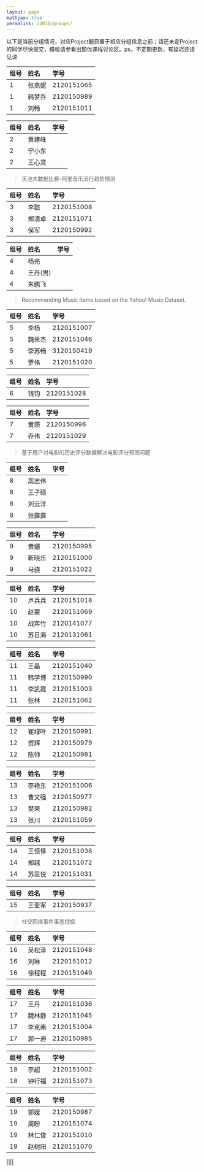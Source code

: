 ```yaml
---
layout: page
mathjax: true
permalink: /2016/groups/
---
```


以下是当前分组情况，对应Project题目置于相应分组信息之前；请还未定Project的同学尽快提交，模板请参看出题优课程讨论区。ps，不定期更新，有延迟还请见谅

|组号|姓名|学号|
|:-------------|:-------------|:-----|
|1|张燕妮|2120151065|
|1|韩梦乔|2120150989|
|1|刘畅|2120151011|

|组号|姓名|学号|
|:-------------|:-------------|:-----|
|2|黄建峰||
|2|宁小东||
|2|王心灵||

> 天池大数据比赛-阿里音乐流行趋势预测

|组号|姓名|学号|
|:-------------|:-------------|:-----|
|3|李懿|2120151008|
|3|郑清卓|2120151071|
|3|侯军|2120150992|

|组号|姓名|学号|
|:-------------|:-------------|:-----|
|4|杨亮||
|4|王丹(男)||
|4|朱鹏飞||

> Recommending Music Items based on the Yahoo! Music Dataset.

|组号|姓名|学号|
|:-------------|:-------------|:-----|
|5|李杨|2120151007|
|5|魏思杰|2120151046|
|5|李苏畅|3120150419|
|5|罗伟|2120151020|


|组号|姓名|学号|
|:-------------|:-------------|:-----|
|6|钱钧|2120151028|

|组号|姓名|学号|
|:-------------|:-------------|:-----|
|7|黄瓒|2120150996|
|7|乔伟|2120151029|

> 基于用户对电影的历史评分数据解决电影评分预测问题

|组号|姓名|学号|
|:-------------|:-------------|:-----|
|8|高志伟||
|8|王子硕||
|8|刘云洋||
|8|张露露||

|组号|姓名|学号|
|:-------------|:-------------|:-----|
|9|黄姗|2120150995|
|9|靳晓乐|2120151000|
|9|马骁|2120151022|

|组号|姓名|学号|
|:-------------|:-------------|:-----|
|10|卢兵兵|2120151018|
|10|赵蒙|2120151069|
|10|战弈竹|2120141077|
|10|苏日海|2120131061|

|组号|姓名|学号|
|:-------------|:-------------|:-----|
|11|王晶|2120151040|
|11|韩学博|2120150990|
|11|李凯霞|2120151003|
|11|张林|2120151062|

|组号|姓名|学号|
|:-------------|:-------------|:-----|
|12|崔绿叶|2120150991|
|12|贺辉|2120150979|
|12|陈帅|2120150981|

|组号|姓名|学号|
|:-------------|:-------------|:-----|
|13|李艳东|2120151006|
|13|曹文强|2120150977|
|13|樊荣|2120150982|
|13|张川|2120151059|

|组号|姓名|学号|
|:-------------|:-------------|:-----|
|14|王恒怿|2120151038|
|14|郑越|2120151072|
|14|苏思悦|2120151031|

|组号|姓名|学号|
|:-------------|:-------------|:-----|
|15|王亚军|2120150937|

> 社交网络事件事态挖掘

|组号|姓名|学号|
|:-------------|:-------------|:-----|
|16|吴松泽|2120151048|
|16|刘琳|2120151012|
|16|徐程程|2120151049|

|组号|姓名|学号|
|:-------------|:-------------|:-----|
|17|王丹|2120151036|
|17|魏林静|2120151045|
|17|李克南|2120151004|
|17|郭一迪|2120150985|

|组号|姓名|学号|
|:-------------|:-------------|:-----|
|18|李超|2120151002|
|18|钟行福|2120151073|

|组号|姓名|学号|
|:-------------|:-------------|:-----|
|19|郭媛|2120150987|
|19|周盼|2120151074|
|19|林仁俊 |2120151010|
|19|赵树阳 |2120151070|


||||